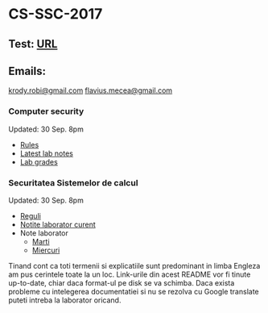 # CS-SSC-2017

## Test: [URL](https://goo.gl/crDGcE)

## Emails:
krody.robi@gmail.com
flavius.mecea@gmail.com

### Computer security 
Updated: 30 Sep. 8pm

- [Rules](./english/README.md)
- [Latest lab notes](./english/week-02.md) 
- [Lab grades](https://docs.google.com/spreadsheets/d/1QIXVsl0xkdBPtROjmkI7Fu-8IuidCkD3Ni_2N5Vr_us/edit?usp=sharing)

### Securitatea Sistemelor de calcul
Updated: 30 Sep. 8pm

- [Reguli](./romana/README.md)
- [Notite laborator curent](./english/week-02.md)
- Note laborator
  - [Marti](https://docs.google.com/spreadsheets/d/1QIXVsl0xkdBPtROjmkI7Fu-8IuidCkD3Ni_2N5Vr_us/edit?usp=sharing)
  - [Miercuri](https://docs.google.com/spreadsheets/d/1-31liy_LSfG1G8H2W64Dw1kGQbfv8q1aMWMTWDzBvdM/edit?usp=sharing)

Tinand cont ca toti termenii si explicatiile sunt predominant in limba Engleza am pus cerintele toate la un loc.
Link-urile din acest README vor fi tinute up-to-date, chiar daca format-ul pe disk se va schimba.
Daca exista probleme cu intelegerea documentatiei si nu se rezolva cu Google translate puteti intreba la laborator oricand.
